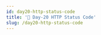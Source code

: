 ```yaml
---
id: day20-http-status-code
title: '📜 Day-20 HTTP Status Code'
slug: /day20-http-status-code
---
```

